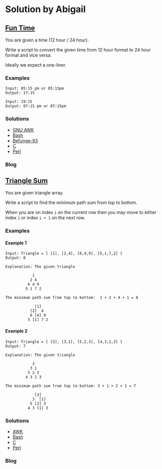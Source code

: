 # Solution by Abigail
## [Fun Time](https://perlweeklychallenge.org/blog/perl-weekly-challenge-100/#TASK1)

You are given a time (12 hour / 24 hour).

Write a script to convert the given time from 12 hour format to 24
hour format and vice versa.

Ideally we expect a one-liner.

### Examples
~~~~
Input: 05:15 pm or 05:15pm
Output: 17:15

Input: 19:15
Output: 07:15 pm or 07:15pm
~~~~

### Solutions
* [GNU AWK](awk/ch-1.gawk)
* [Bash](bash/ch-1.sh)
* [Befunge-93](befunge-93/ch-1.bf93)
* [C](c/ch-1.c)
* [Perl](perl/ch-1.pl)

### Blog


## [Triangle Sum](https://perlweeklychallenge.org/blog/perl-weekly-challenge-100/#TASK2)

You are given triangle array.

Write a script to find the minimum path sum from top to bottom.

When you are on index `i` on the current row then you may move to
either index `i` or index `i + 1` on the next row.

### Examples
#### Example 1
~~~~
Input: Triangle = [ [1], [2,4], [6,4,9], [5,1,7,2] ]
Output: 8

Explanation: The given triangle

            1
           2 4
          6 4 9
         5 1 7 2

The minimum path sum from top to bottom:  1 + 2 + 4 + 1 = 8

             [1]
           [2]  4
           6 [4] 9
          5 [1] 7 2
~~~~

#### Example 2
~~~~
Input: Triangle = [ [3], [3,1], [5,2,3], [4,3,1,3] ]
Output: 7

Explanation: The given triangle

            3
           3 1
          5 2 3
         4 3 1 3

The minimum path sum from top to bottom: 3 + 1 + 2 + 1 = 7

             [3]
            3  [1]
           5 [2] 3
          4 3 [1] 3
~~~~

### Solutions
* [AWK](awk/ch-2.awk)
* [Bash](bash/ch-2.sh)
* [C](c/ch-2.c)
* [Perl](perl/ch-2.pl)

### Blog
